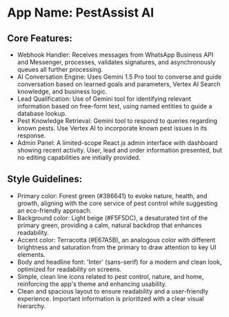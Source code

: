 # **App Name**: PestAssist AI

## Core Features:

- Webhook Handler: Receives messages from WhatsApp Business API and Messenger, processes, validates signatures, and asynchronously queues all further processing.
- AI Conversation Engine: Uses Gemini 1.5 Pro tool to converse and guide conversation based on learned goals and parameters, Vertex AI Search knowledge, and business logic.
- Lead Qualification: Use of Gemini tool for identifying relevant information based on free-form text, using named entities to guide a database lookup.
- Pest Knowledge Retrieval: Gemini tool to respond to queries regarding known pests. Use Vertex AI to incorporate known pest issues in its response.
- Admin Panel: A limited-scope React.js admin interface with dashboard showing recent activity. User, lead and order information presented, but no editing capabilities are initially provided.

## Style Guidelines:

- Primary color: Forest green (#386641) to evoke nature, health, and growth, aligning with the core service of pest control while suggesting an eco-friendly approach.
- Background color: Light beige (#F5F5DC), a desaturated tint of the primary green, providing a calm, natural backdrop that enhances readability.
- Accent color: Terracotta (#E67A5B), an analogous color with different brightness and saturation from the primary to draw attention to key UI elements.
- Body and headline font: 'Inter' (sans-serif) for a modern and clean look, optimized for readability on screens.
- Simple, clean line icons related to pest control, nature, and home, reinforcing the app's theme and enhancing usability.
- Clean and spacious layout to ensure readability and a user-friendly experience. Important information is prioritized with a clear visual hierarchy.